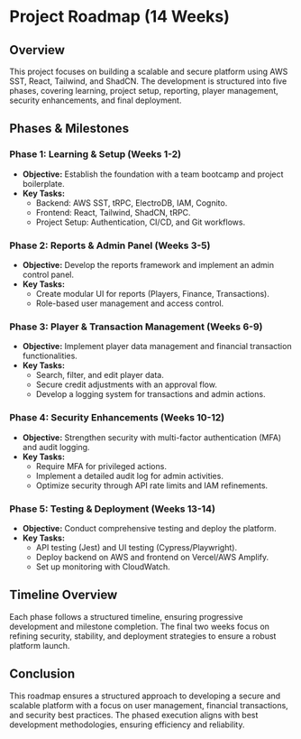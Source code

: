 # Project Roadmap (14 Weeks)

## Overview
This project focuses on building a scalable and secure platform using AWS SST, React, Tailwind, and ShadCN. The development is structured into five phases, covering learning, project setup, reporting, player management, security enhancements, and final deployment.

## Phases & Milestones

### Phase 1: Learning & Setup (Weeks 1-2)
- **Objective:** Establish the foundation with a team bootcamp and project boilerplate.
- **Key Tasks:**
  - Backend: AWS SST, tRPC, ElectroDB, IAM, Cognito.
  - Frontend: React, Tailwind, ShadCN, tRPC.
  - Project Setup: Authentication, CI/CD, and Git workflows.

### Phase 2: Reports & Admin Panel (Weeks 3-5)
- **Objective:** Develop the reports framework and implement an admin control panel.
- **Key Tasks:**
  - Create modular UI for reports (Players, Finance, Transactions).
  - Role-based user management and access control.

### Phase 3: Player & Transaction Management (Weeks 6-9)
- **Objective:** Implement player data management and financial transaction functionalities.
- **Key Tasks:**
  - Search, filter, and edit player data.
  - Secure credit adjustments with an approval flow.
  - Develop a logging system for transactions and admin actions.

### Phase 4: Security Enhancements (Weeks 10-12)
- **Objective:** Strengthen security with multi-factor authentication (MFA) and audit logging.
- **Key Tasks:**
  - Require MFA for privileged actions.
  - Implement a detailed audit log for admin activities.
  - Optimize security through API rate limits and IAM refinements.

### Phase 5: Testing & Deployment (Weeks 13-14)
- **Objective:** Conduct comprehensive testing and deploy the platform.
- **Key Tasks:**
  - API testing (Jest) and UI testing (Cypress/Playwright).
  - Deploy backend on AWS and frontend on Vercel/AWS Amplify.
  - Set up monitoring with CloudWatch.

## Timeline Overview
Each phase follows a structured timeline, ensuring progressive development and milestone completion. The final two weeks focus on refining security, stability, and deployment strategies to ensure a robust platform launch.

## Conclusion
This roadmap ensures a structured approach to developing a secure and scalable platform with a focus on user management, financial transactions, and security best practices. The phased execution aligns with best development methodologies, ensuring efficiency and reliability.

